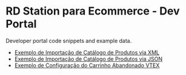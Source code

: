 # RD Station para Ecommerce - Dev Portal
Developer portal code snippets and example data.

- [Exemplo de Importação de Catálogo de Produtos via XML](https://github.com/ResultadosDigitais/ecommerce-devprotal/blob/main/catalog/custom/example.xml)
- [Exemplo de Importação de Catálogo de Produtos via JSON](https://github.com/ResultadosDigitais/ecommerce-devprotal/blob/main/catalog/custom/example.json)
- [Exemplo de Configuração do Carrinho Abandonado VTEX](https://github.com/ResultadosDigitais/ecommerce-devprotal/blob/main/abandoned_cart/vtex_config.json)
